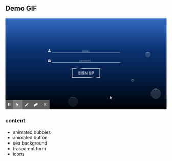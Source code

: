 ## Demo GIF
![demo](/src/demo/Login.gif)

### content
- animated bubbles
- animated button
- sea background
- trasparent form
- icons


